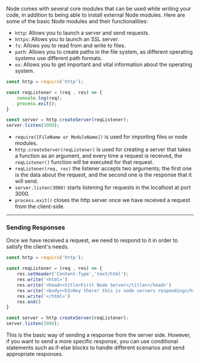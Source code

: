 Node comes with several core modules that can be used while writing your code, in addition to being able to install external Node modules. Here are some of the basic Node modules and their functionalities:

-   `http`: Allows you to launch a server and send requests.
-   `https`: Allows you to launch an SSL server.
-   `fs`: Allows you to read from and write to files.
-   `path`: Allows you to create paths in the file system, as different operating systems use different path formats.
-   `os`: Allows you to get important and vital information about the operating system.

```js 
const http = require('http');

const reqListener = (req , res) => {
	console.log(req);
	process.exit();
}

const server = http.createServer(reqListener);
server.listen(3000);
```

-   `require([FileName or ModuleName])` is used for importing files or node modules.
-   `http.createServer(reqListener)` is used for creating a server that takes a function as an argument, and every time a request is received, the `reqListener()` function will be executed for that request.
-   `reqListener(req, res)` the listener accepts two arguments; the first one is the data about the request, and the second one is the response that it will send.
-   `server.listen(3000)` starts listening for requests in the localhost at port 3000.
-   `process.exit()` closes the http server once we have received a request from the client-side.

---
### Sending Responses
Once we have received a request, we need to respond to it in order to satisfy the client's needs.

```js 
const http = require('http');

const reqListener = (req , res) => {
	res.setHeader('Content-Type','text/html');
	res.write('<html>')
	res.write('<head><title>First Node Server</title></head>')
	res.write('<body><h1>Hey there! this is node servers responding</h1></body>')
	res.write('</html>')
	res.end()
}

const server = http.createServer(reqListener);
server.listen(3000);
```

This is the basic way of sending a response from the server side. However, if you want to send a more specific response, you can use conditional statements such as if-else blocks to handle different scenarios and send appropriate responses.